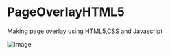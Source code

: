 # PageOverlayHTML5
Making page overlay using HTML5,CSS and Javascript

![image](https://cloud.githubusercontent.com/assets/10796411/25819003/cd41dfe0-342c-11e7-9e0b-fc2740e8e041.png)
